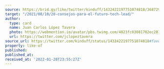 ```yaml
---
source: https://brid.gy/like/twitter/kinduff/1432422197751074818/368729793
target: "/2021/08/10/20-consejos-para-el-futuro-tech-lead/"
author:
  type: card
  name: Juan Carlos López Tavera
  photo: https://webmention.io/avatar/pbs.twimg.com/4823fc03081702ec2813d57551ac7a72d1b64736d78c3a27bd2dfc7e786737f3.jpg
  url: https://twitter.com/jclopeztavera
source_url: https://twitter.com/kinduff/status/1432422197751074818#favorited-by-368729793
property: like-of
published: 
published_at: 
received_at: '2022-01-28T23:55:27Z'
---
```


